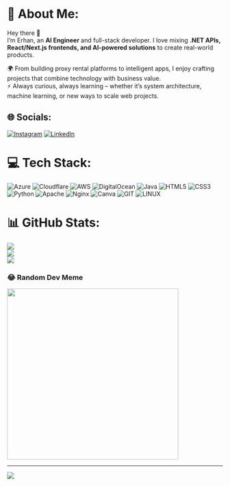 # 💫 About Me:
Hey there 👋  
I’m Erhan, an **AI Engineer** and full-stack developer. I love mixing **.NET APIs, React/Next.js frontends, and AI-powered solutions** to create real-world products.  

🌍 From building proxy rental platforms to intelligent apps, I enjoy crafting projects that combine technology with business value.  
⚡ Always curious, always learning – whether it’s system architecture, machine learning, or new ways to scale web projects.  


## 🌐 Socials:
[![Instagram](https://img.shields.io/badge/Instagram-%23E4405F.svg?logo=Instagram&logoColor=white)](https://instagram.com/erhan.yigit.er) [![LinkedIn](https://img.shields.io/badge/LinkedIn-%230077B5.svg?logo=linkedin&logoColor=white)](https://linkedin.com/in/erhanyigit-er) 

# 💻 Tech Stack:
![Azure](https://img.shields.io/badge/azure-%230072C6.svg?style=for-the-badge&logo=microsoftazure&logoColor=white) ![Cloudflare](https://img.shields.io/badge/Cloudflare-F38020?style=for-the-badge&logo=Cloudflare&logoColor=white) ![AWS](https://img.shields.io/badge/AWS-%23FF9900.svg?style=for-the-badge&logo=amazon-aws&logoColor=white) ![DigitalOcean](https://img.shields.io/badge/DigitalOcean-%230167ff.svg?style=for-the-badge&logo=digitalOcean&logoColor=white) ![Java](https://img.shields.io/badge/java-%23ED8B00.svg?style=for-the-badge&logo=openjdk&logoColor=white) ![HTML5](https://img.shields.io/badge/html5-%23E34F26.svg?style=for-the-badge&logo=html5&logoColor=white) ![CSS3](https://img.shields.io/badge/css3-%231572B6.svg?style=for-the-badge&logo=css3&logoColor=white) ![Python](https://img.shields.io/badge/python-3670A0?style=for-the-badge&logo=python&logoColor=ffdd54) ![Apache](https://img.shields.io/badge/apache-%23D42029.svg?style=for-the-badge&logo=apache&logoColor=white) ![Nginx](https://img.shields.io/badge/nginx-%23009639.svg?style=for-the-badge&logo=nginx&logoColor=white) ![Canva](https://img.shields.io/badge/Canva-%2300C4CC.svg?style=for-the-badge&logo=Canva&logoColor=white) ![GIT](https://img.shields.io/badge/Git-fc6d26?style=for-the-badge&logo=git&logoColor=white) ![LINUX](https://img.shields.io/badge/Linux-FCC624?style=for-the-badge&logo=linux&logoColor=black)
# 📊 GitHub Stats:
![](https://github-readme-stats.vercel.app/api?username=erhanyigiter&theme=dark&hide_border=true&include_all_commits=true&count_private=false)<br/>
![](https://github-readme-streak-stats.herokuapp.com/?user=erhanyigiter&theme=dark&hide_border=true)<br/>
![](https://github-readme-stats.vercel.app/api/top-langs/?username=erhanyigiter&theme=dark&hide_border=true&include_all_commits=true&count_private=false&layout=compact)

### 😂 Random Dev Meme
<img src='https://randommeme-five.vercel.app/' style="height: 400px;"/>

---
[![](https://visitcount.itsvg.in/api?id=erhanyigiter&icon=0&color=0)](https://visitcount.itsvg.in)

<!-- Proudly created with GPRM ( https://gprm.itsvg.in ) -->
